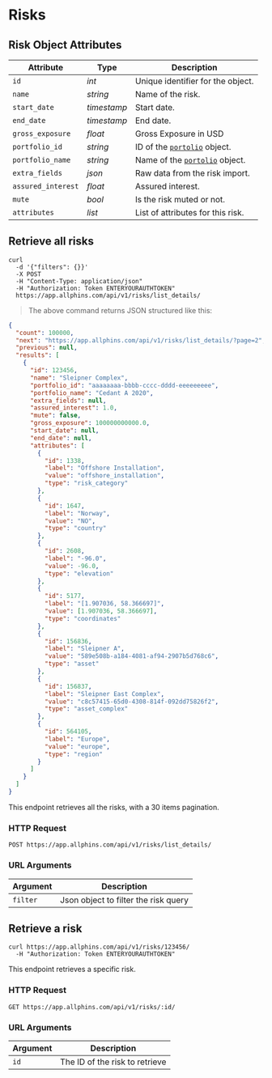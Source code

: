 # Risks

## Risk Object Attributes

| Attribute          | Type        | Description                                  |
| ------------------ | ----------- | -------------------------------------------- |
| `id`               | _int_       | Unique identifier for the object.            |
| `name`             | _string_    | Name of the risk.                            |
| `start_date`       | _timestamp_ | Start date.                                  |
| `end_date`         | _timestamp_ | End date.                                    |
| `gross_exposure`   | _float_     | Gross Exposure in USD                        |
| `portfolio_id`     | _string_    | ID of the [`portolio`](#portolios) object.   |
| `portfolio_name`   | _string_    | Name of the [`portolio`](#portolios) object. |
| `extra_fields`     | _json_      | Raw data from the risk import.               |
| `assured_interest` | _float_     | Assured interest.                            |
| `mute`             | _bool_      | Is the risk muted or not.                    |
| `attributes`       | _list_      | List of attributes for this risk.            |

## Retrieve all risks

```shell
curl
  -d '{"filters": {}}'
  -X POST
  -H "Content-Type: application/json"
  -H "Authorization: Token ENTERYOURAUTHTOKEN"
  https://app.allphins.com/api/v1/risks/list_details/
```

> The above command returns JSON structured like this:

```json
{
  "count": 100000,
  "next": "https://app.allphins.com/api/v1/risks/list_details/?page=2",
  "previous": null,
  "results": [
    {
      "id": 123456,
      "name": "Sleipner Complex",
      "portfolio_id": "aaaaaaaa-bbbb-cccc-dddd-eeeeeeeee",
      "portfolio_name": "Cedant A 2020",
      "extra_fields": null,
      "assured_interest": 1.0,
      "mute": false,
      "gross_exposure": 100000000000.0,
      "start_date": null,
      "end_date": null,
      "attributes": [
        {
          "id": 1338,
          "label": "Offshore Installation",
          "value": "offshore_installation",
          "type": "risk_category"
        },
        {
          "id": 1647,
          "label": "Norway",
          "value": "NO",
          "type": "country"
        },
        {
          "id": 2608,
          "label": "-96.0",
          "value": -96.0,
          "type": "elevation"
        },
        {
          "id": 5177,
          "label": "[1.907036, 58.366697]",
          "value": [1.907036, 58.366697],
          "type": "coordinates"
        },
        {
          "id": 156836,
          "label": "Sleipner A",
          "value": "589e508b-a184-4081-af94-2907b5d768c6",
          "type": "asset"
        },
        {
          "id": 156837,
          "label": "Sleipner East Complex",
          "value": "c8c57415-65d0-4308-814f-092dd75826f2",
          "type": "asset_complex"
        },
        {
          "id": 564105,
          "label": "Europe",
          "value": "europe",
          "type": "region"
        }
      ]
    }
  ]
}
```

This endpoint retrieves all the risks, with a 30 items pagination.

### HTTP Request

`POST https://app.allphins.com/api/v1/risks/list_details/`

### URL Arguments

| Argument | Description                          |
| -------- | ------------------------------------ |
| `filter` | Json object to filter the risk query |

## Retrieve a risk

```shell
curl https://app.allphins.com/api/v1/risks/123456/
  -H "Authorization: Token ENTERYOURAUTHTOKEN"
```

This endpoint retrieves a specific risk.

### HTTP Request

`GET https://app.allphins.com/api/v1/risks/:id/`

### URL Arguments

| Argument | Description                    |
| -------- | ------------------------------ |
| `id`     | The ID of the risk to retrieve |
